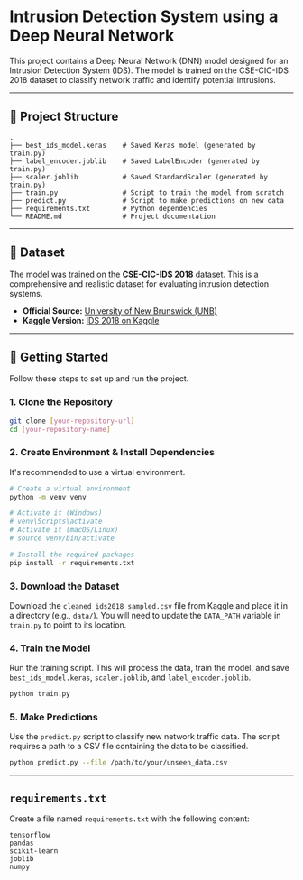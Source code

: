 # Intrusion Detection System using a Deep Neural Network

This project contains a Deep Neural Network (DNN) model designed for an Intrusion Detection System (IDS). The model is trained on the CSE-CIC-IDS 2018 dataset to classify network traffic and identify potential intrusions.

---

## 📂 Project Structure

```
.
├── best_ids_model.keras    # Saved Keras model (generated by train.py)
├── label_encoder.joblib    # Saved LabelEncoder (generated by train.py)
├── scaler.joblib           # Saved StandardScaler (generated by train.py)
├── train.py                # Script to train the model from scratch
├── predict.py              # Script to make predictions on new data
├── requirements.txt        # Python dependencies
└── README.md               # Project documentation
```

---

## 📜 Dataset

The model was trained on the **CSE-CIC-IDS 2018** dataset. This is a comprehensive and realistic dataset for evaluating intrusion detection systems.

* **Official Source:** [University of New Brunswick (UNB)](https://www.unb.ca/cic/datasets/ids-2018.html)
* **Kaggle Version:** [IDS 2018 on Kaggle](https://www.kaggle.com/datasets/solarmainframe/ids-intrusion-csv)

---

## 🚀 Getting Started

Follow these steps to set up and run the project.

### 1. Clone the Repository
```bash
git clone [your-repository-url]
cd [your-repository-name]
```

### 2. Create Environment & Install Dependencies
It's recommended to use a virtual environment.

```bash
# Create a virtual environment
python -m venv venv

# Activate it (Windows)
# venv\Scripts\activate
# Activate it (macOS/Linux)
# source venv/bin/activate

# Install the required packages
pip install -r requirements.txt
```

### 3. Download the Dataset
Download the `cleaned_ids2018_sampled.csv` file from Kaggle and place it in a directory (e.g., `data/`). You will need to update the `DATA_PATH` variable in `train.py` to point to its location.

### 4. Train the Model
Run the training script. This will process the data, train the model, and save `best_ids_model.keras`, `scaler.joblib`, and `label_encoder.joblib`.

```bash
python train.py
```

### 5. Make Predictions
Use the `predict.py` script to classify new network traffic data. The script requires a path to a CSV file containing the data to be classified.

```bash
python predict.py --file /path/to/your/unseen_data.csv
```

---
## `requirements.txt`

Create a file named `requirements.txt` with the following content:
```
tensorflow
pandas
scikit-learn
joblib
numpy
```
